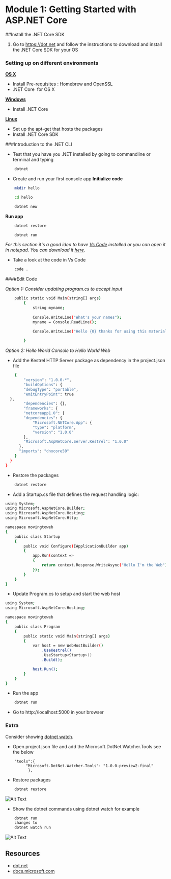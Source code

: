 # Module 1: Getting Started with ASP.NET Core 

##Install the .NET Core SDK 
1. Go to https://dot.net and follow the instructions to download and install the .NET Core SDK for your OS

### Setting up on different environments
[**OS X**](https://www.microsoft.com/net/core#macos)

- Install Pre-requisites : Homebrew and OpenSSL
- .NET Core  for OS X

[**Windows**](https://www.microsoft.com/net/core#windows)

- Install .NET Core

[**Linux**](https://www.microsoft.com/net/core#ubuntu)

- Set up the apt-get that hosts the packages 
- Install .NET Core SDK

###Introduction to the .NET CLI

- Test that you have you .NET installed by going to commandline or terminal and typing 
```sh
    dotnet 
```
- Create and run your first console app
**Initialize code**
```sh
    mkdir hello

    cd hello

    dotnet new
```
**Run app**
```sh
    dotnet restore

    dotnet run
```
*For this section it's a good idea to have [Vs Code](https://code.visualstudio.com/) installed or you can open it in notepad.  You can download it [here](https://code.visualstudio.com/).*

- Take a look at the code in Vs Code 

```sh
    code .
```
####Edit Code 

*Option 1: Consider updating program.cs to accept input* 
```sh
    public static void Main(string[] args)
        {
            string myname;
            
            Console.WriteLine("What's your names");
            myname = Console.ReadLine();

            Console.WriteLine("Hello {0} thanks for using this material", myname);
            
        }
```
*Option 2: Hello World Console to Hello World Web*

- Add the Kestrel HTTP Server package as  dependency in the project.json file
```sh
    {
        "version": "1.0.0-*",
        "buildOptions": {
        "debugType": "portable",
        "emitEntryPoint": true
  },
        "dependencies": {},
        "frameworks": {
        "netcoreapp1.0": {
        "dependencies": {
            "Microsoft.NETCore.App": {
            "type": "platform",
            "version": "1.0.0"
        },
        "Microsoft.AspNetCore.Server.Kestrel": "1.0.0"
      },
      "imports": "dnxcore50"
    }
  }
}
```
- Restore the packages 
```sh
    dotnet restore
```
- Add a Startup.cs file that defines the request handling logic:
```sh
using System;
using Microsoft.AspNetCore.Builder;
using Microsoft.AspNetCore.Hosting;
using Microsoft.AspNetCore.Http;

namespace movingtoweb
{
    public class Startup
    {
        public void Configure(IApplicationBuilder app)
        {
            app.Run(context =>
            {
                return context.Response.WriteAsync("Hello I'm the Web");
            });
        }
    }
}
```
- Update Program.cs to setup and start the web host 
```sh
using System;
using Microsoft.AspNetCore.Hosting;

namespace movingtoweb
{
    public class Program
    {
        public static void Main(string[] args)
        {
            var host = new WebHostBuilder()
                .UseKestrel()
                .UseStartup<Startup>()
                .Build();

            host.Run();
        }
    }
}
```
- Run the app 
```sh
    dotnet run
```
- Go to  http://localhost:5000 in your browser

### Extra 
Consider showing [dotnet watch](https://docs.asp.net/en/latest/tutorials/dotnet-watch.html?highlight=dotnet%20watch).
- Open project.json file and add the Microsoft.DotNet.Watcher.Tools see the below 

```
    "tools":{
         "Microsoft.DotNet.Watcher.Tools": "1.0.0-preview2-final"
          },
```
 
- Restore packages
```sh
    dotnet restore
```
![Alt Text](https://github.com/LadyNaggaga/ASP.NETCoreMVA/blob/master/Images/dotnetrestorewatcher.PNG)
- Show the dotnet commands using dotnet watch for example 
```sh
    dotnet run 
    changes to 
    dotnet watch run
```
![Alt Text](https://github.com/LadyNaggaga/ASP.NETCoreMVA/blob/master/Images/dotnetrunwatch.png)


## Resources
- [dot.net](https://www.microsoft.com/net) 
- [docs.microsoft.com](https://docs.microsoft.com/)

